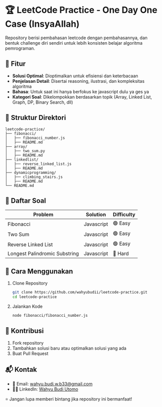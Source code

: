 # 🏆 LeetCode Practice - One Day One Case (InsyaAllah)

Repository berisi pembahasan leetcode dengan pembahasannya, dan bentuk challenge diri sendiri untuk lebih konsisten belajar algoritma pemrograman.

## 📌 Fitur

- **Solusi Optimal**: Dioptimalkan untuk efisiensi dan keterbacaan
- **Penjelasan Detail**: Disertai reasoning, ilustrasi, dan kompleksitas algoritma
- **Bahasa**: Untuk saat ini hanya berfokus ke javascript dulu ya ges ya
- **Kategori Soal**: Dikelompokkan berdasarkan topik (Array, Linked List, Graph, DP, Binary Search, dll)

## 📂 Struktur Direktori

```
leetcode-practice/
├── fibonacci/
│   ├── fibonacci_number.js
│   ├── README.md
├── array/
│   ├── two_sum.py
│   ├── README.md
├── linkedlist/
│   ├── reverse_linked_list.js
│   ├── README.md
├── dynamicprogramming/
│   ├── climbing_stairs.js
│   ├── README.md
└── README.md
```

## 🏅 Daftar Soal

| Problem | Solution | Difficulty |
|---------|----------|------------|
| Fibonacci | Javascript | 🟢 Easy |
| Two Sum | Javascript | 🟢 Easy |
| Reverse Linked List | Javascript | 🟢 Easy |
| Longest Palindromic Substring | Javascript | 🔴 Hard |

## 🚀 Cara Menggunakan

1. Clone Repository
   ```bash
   git clone https://github.com/wahyubudii/leetcode-practice.git
   cd leetcode-practice
   ```

2. Jalankan Kode
   ```bash
   node fibonacci/fibonacci_number.js
   ```

## 🌱 Kontribusi

1. Fork repository
2. Tambahkan solusi baru atau optimalkan solusi yang ada
3. Buat Pull Request

## 📬 Kontak

- 📧 Email: wahyu.budi.w.b33@gmail.com
- 👨‍💻 LinkedIn: [Wahyu Budi Utomo](https://www.linkedin.com/in/wahyubudiutomo/)

⭐ Jangan lupa memberi bintang jika repository ini bermanfaat!

